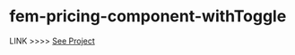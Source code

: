 # fem-pricing-component-withToggle
LINK >>>> [See Project](https://mano4life.github.io/fem-pricing-component-withToggle/)
